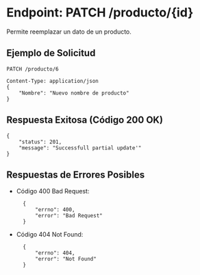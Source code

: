 Endpoint: PATCH /producto/{id}
==============================
Permite reemplazar un dato de un producto.

## Ejemplo de Solicitud

    PATCH /producto/6

    Content-Type: application/json
    {
        "Nombre": "Nuevo nombre de producto"
    }
## Respuesta Exitosa (Código 200 OK)
    {
        "status": 201,
        "message": "Successfull partial update'"
    }

## Respuestas de Errores Posibles
- Código 400 Bad Request:

        {
            "errno": 400,
            "error": "Bad Request"
        }

- Código 404 Not Found:
  
        {
            "errno": 404,
            "error": "Not Found"
        }


